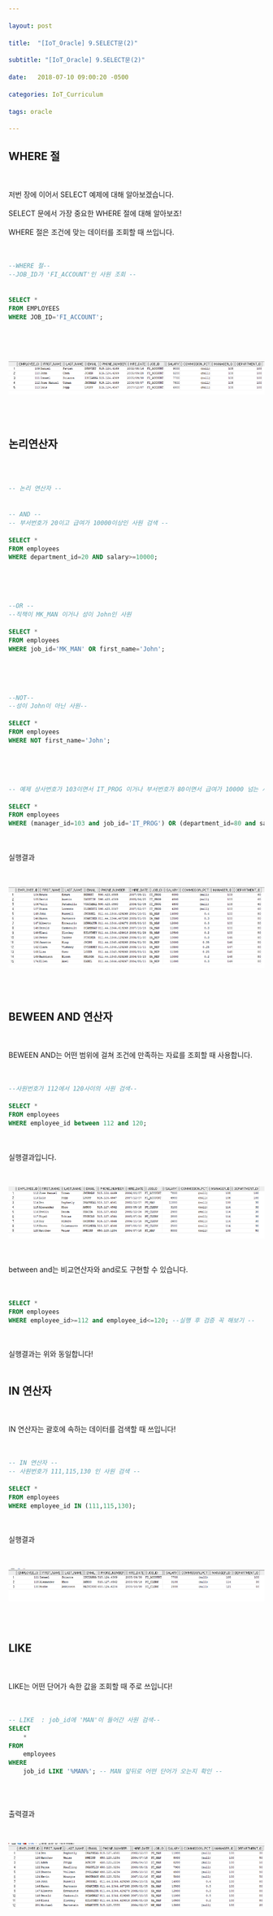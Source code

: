 ```yaml
---

layout: post

title:  "[IoT_Oracle] 9.SELECT문(2)"

subtitle: "[IoT_Oracle] 9.SELECT문(2)"

date:   2018-07-10 09:00:20 -0500

categories: IoT_Curriculum

tags: oracle

---
```


## WHERE 절

<br>
<br>
저번 장에 이어서 SELECT 예제에 대해 알아보겠습니다.
<br>
<br>
SELECT 문에서 가장 중요한 WHERE 절에 대해 알아보죠!
<br>
<br>
WHERE 절은 조건에 맞는 데이터를 조회할 때 쓰입니다.
<br>
<br>
<br>

```sql
--WHERE 절--
--JOB_ID가 'FI_ACCOUNT'인 사원 조회 --


SELECT *
FROM EMPLOYEES
WHERE JOB_ID='FI_ACCOUNT';
```

<br>
<br>
<br>

![image](/image/Oracle_image/Oracle_image_47.png)

<br>
<br>

## 논리연산자

<br>
<br>

```sql
-- 논리 연산자 --


-- AND --
-- 부서번호가 20이고 급여가 10000이상인 사원 검색 --

SELECT *
FROM employees
WHERE department_id=20 AND salary>=10000;
```

<br>
<br>
<br>

```sql
--OR --
--직책이 MK_MAN 이거나 성이 John인 사원

SELECT *
FROM employees
WHERE job_id='MK_MAN' OR first_name='John';
```

<br>
<br>
<br>

```sql
--NOT--
--성이 John이 아닌 사원--

SELECT *
FROM employees
WHERE NOT first_name='John';
```

<br>
<br>
<br>

```sql
-- 예제 상사번호가 103이면서 IT_PROG 이거나 부서번호가 80이면서 급여가 10000 넘는 사원 검색 --

SELECT *
FROM employees
WHERE (manager_id=103 and job_id='IT_PROG') OR (department_id=80 and salary>=10000);
```

<br>
<br>
실행결과
<br>
<br>
<br>

![image](/image/Oracle_image/Oracle_image_48.png)

<br>
<br>

## BEWEEN AND 연산자

<br>
<br>
BEWEEN AND는 어떤 범위에 걸쳐 조건에 만족하는 자료를 조회할 때 사용합니다.
<br>
<br>
<br>

```sql
--사원번호가 112에서 120사이의 사원 검색--

SELECT *
FROM employees
WHERE employee_id between 112 and 120;
```

<br>
<br>
실행결과입니다.
<br>
<br>
<br>

![image](/image/Oracle_image/Oracle_image_49.png)

<br>
<br>
between and는 비교연산자와 and로도 구현할 수 있습니다.
<br>
<br>
<br>

```sql
SELECT *
FROM employees
WHERE employee_id>=112 and employee_id<=120; --실행 후 검증 꼭 해보기 --
```

<br>
<br>
실행결과는 위와 동일합니다!
<br>
<br>

## IN 연산자

<br>
<br>
IN 연산자는 괄호에 속하는 데이터를 검색할 때 쓰입니다!
<br>
<br>
<br>

```sql
-- IN 연산자 --
-- 사원번호가 111,115,130 인 사원 검색 --

SELECT *
FROM employees
WHERE employee_id IN (111,115,130);
```

<br>
<br>
실행결과
<br>
<br>
<br>

![image](/image/Oracle_image/Oracle_image_50.png)

<br>
<br>

## LIKE

<br>
<br>
LIKE는 어떤 단어가 속한 값을 조회할 때 주로 쓰입니다!
<br>
<br>
<br>

```sql
-- LIKE  : job_id에 'MAN'이 들어간 사원 검색--
SELECT
    *
FROM
    employees
WHERE
    job_id LIKE '%MAN%'; -- MAN 앞뒤로 어떤 단어가 오는지 확인 --
```

<br>
<br>
<br>
출력결과
<br>
<br>
<br>

![image](/image/Oracle_image/Oracle_image_51.png)



